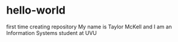 # hello-world
first time creating repository
My name is Taylor McKell and I am an Information Systems student at UVU
